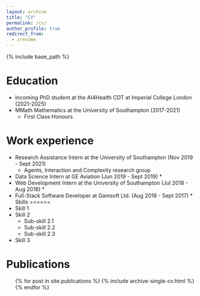 ```yaml
---
layout: archive
title: "CV"
permalink: /cv/
author_profile: true
redirect_from:
  - /resume
---
```


{% include base_path %}

Education
======
* Incoming PhD student at the AI4Health CDT at Imperial College London (2021-2025)
* MMath Mathematics at the University of Southampton (2017-2021)
  * First Class Honours 

Work experience
======
* Research Assistance Intern at the University of Southampton (Nov 2019 - Sept 2021)
  * Agents, Interaction and Complexity research group
* Data Science Intern at GE Aviation (Jun 2019 - Sept 2019)
  * 
* Web Development Intern at the University of Southampton (Jul 2018 - Aug 2018)
  *
* Full-Stack Software Developer at Gamsoft Ltd. (Aug 2016 - Sept 2017)
  *
Skills
======
* Skill 1
* Skill 2
  * Sub-skill 2.1
  * Sub-skill 2.2
  * Sub-skill 2.3
* Skill 3

Publications
======
  <ul>{% for post in site.publications %}
    {% include archive-single-cv.html %}
  {% endfor %}</ul>
